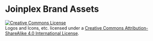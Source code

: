 # Joinplex Brand Assets

<a rel="license" href="http://creativecommons.org/licenses/by-sa/4.0/"><img alt="Creative Commons License" style="border-width:0" src="https://i.creativecommons.org/l/by-sa/4.0/88x31.png" /></a><br />Logos and Icons, etc. licensed under a <a rel="license" href="http://creativecommons.org/licenses/by-sa/4.0/">Creative Commons Attribution-ShareAlike 4.0 International License</a>.
